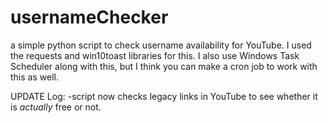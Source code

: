 # usernameChecker
a simple python script to check username availability for YouTube.
I used the requests and win10toast libraries for this. 
I also use Windows Task Scheduler along with this, but I think you can make a cron job to work with this as well. 

UPDATE Log:
-script now checks legacy links in YouTube to see whether it is *actually* free or not.

